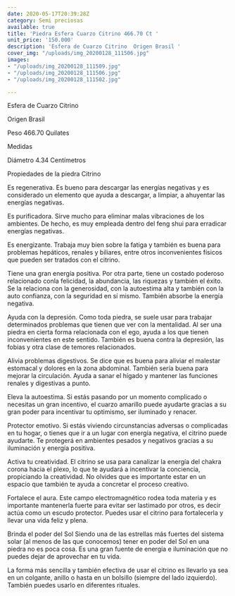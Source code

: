 ```yaml
---
date: 2020-05-17T20:39:28Z
category: Semi preciosas
available: true
title: 'Piedra Esfera Cuarzo Citrino 466.70 Ct '
unit_price: '150.000'
description: 'Esfera de Cuarzo Citrino  Origen Brasil '
cover_img: "/uploads/img_20200128_111506.jpg"
images:
- "/uploads/img_20200128_111509.jpg"
- "/uploads/img_20200128_111506.jpg"
- "/uploads/img_20200128_111502.jpg"

---
```

Esfera de Cuarzo Citrino 

Origen Brasil 

Peso 466.70 Quilates 

Medidas 

Diámetro 4.34 Centímetros 

Propiedades de la piedra Citrino

Es regenerativa. Es bueno para descargar las energías negativas y es considerado un elemento que ayuda a descargar, a limpiar, a ahuyentar las energías negativas.

Es purificadora. Sirve mucho para eliminar malas vibraciones de los ambientes. De hecho, es muy empleada dentro del feng shui para erradicar energías negativas.

Es energizante. Trabaja muy bien sobre la fatiga y también es buena para problemas hepáticos, renales y biliares, entre otros inconvenientes físicos que pueden ser tratados con el citrino.

Tiene una gran energía positiva. Por otra parte, tiene un costado poderoso relacionado conla felicidad, la abundancia, las riquezas y también el éxito. Se la relaciona con la generosidad, con la autoestima alta y también con la auto confianza, con la seguridad en sí mismo. También absorbe la energía negativa.

Ayuda con la depresión. Como toda piedra, se suele usar para trabajar determinados problemas que tienen que ver con la mentalidad. Al ser una piedra en cierta forma relacionada con el ego, ayuda a los que tienen inconvenientes en este sentido. También es buena contra la depresión, las fobias y otra clase de temores relacionados.

Alivia problemas digestivos. Se dice que es buena para aliviar el malestar estomacal y dolores en la zona abdominal. También sería buena para mejorar la circulación. Ayuda a sanar el hígado y mantener las funciones renales y digestivas a punto.

Eleva la autoestima. Si estás pasando por un momento complicado o necesitas un gran incentivo, el cuarzo amarillo puede ayudarte gracias a su gran poder para incentivar tu optimismo, ser iluminado y renacer.

Protector emotivo. Si estás viviendo circunstancias adversas o complicadas en tu hogar, o tienes que ir a un lugar con energía negativa, el citrino puede ayudarte. Te protegerá en ambientes pesados y negativos gracias a su iluminación y energía positiva.

Activa tu creatividad. El citrino se usa para canalizar la energía del chakra corona hacia el plexo, lo que te ayudará a incentivar la conciencia, propiciando la creatividad. No olvides que es importante estar en un espacio que también te ayuda a concretar el proceso creativo.

Fortalece el aura. Este campo electromagnético rodea toda materia y es importante mantenerla fuerte para evitar ser lastimado por otros, es decir actúa como un escudo protector. Puedes usar el citrino para fortalecerla y llevar una vida feliz y plena.

Brinda el poder del Sol Siendo una de las estrellas más fuertes del sistema solar (al menos de las que conocemos) tener en poder del Sol en una piedra no es poca cosa. Es una gran fuente de energía e iluminación que no puedes dejar de aprovechar en tu vida.

La forma más sencilla y también efectiva de usar el citrino es llevarlo ya sea en un colgante, anillo o hasta en un bolsillo (siempre del lado izquierdo). También puedes usarlo en diferentes rituales.